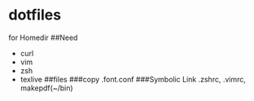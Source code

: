 dotfiles
===
for Homedir
##Need
* curl
* vim
* zsh
* texlive
##files
###copy
.font.conf
###Symbolic Link
.zshrc, .vimrc, makepdf(~/bin)
